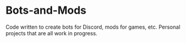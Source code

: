 # Bots-and-Mods

Code written to create bots for Discord, mods for games, etc. Personal projects that are all work in progress.
